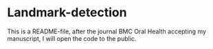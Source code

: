 # Landmark-detection
This is a README-file, after the journal BMC Oral Health accepting my manuscript, I will open the code to the public.
